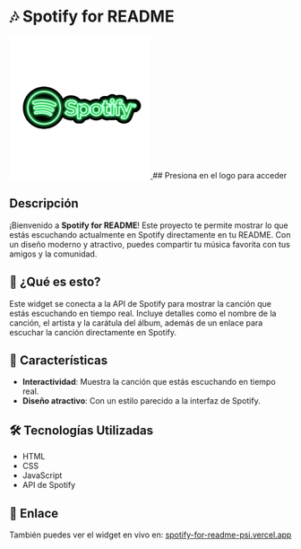 # 🎶 Spotify for README

<a href="https://spotify-for-readme-psi.vercel.app/">
    <img src="./images/spotifylogo.gif" width="50%" alt="Logo de Spotify"/>
</a>
## Presiona en el logo para acceder
  
## Descripción
¡Bienvenido a **Spotify for README**! Este proyecto te permite mostrar lo que estás escuchando actualmente en Spotify directamente en tu README. Con un diseño moderno y atractivo, puedes compartir tu música favorita con tus amigos y la comunidad.

## 📜 ¿Qué es esto?
Este widget se conecta a la API de Spotify para mostrar la canción que estás escuchando en tiempo real. Incluye detalles como el nombre de la canción, el artista y la carátula del álbum, además de un enlace para escuchar la canción directamente en Spotify.

## 🚀 Características
- **Interactividad**: Muestra la canción que estás escuchando en tiempo real.
- **Diseño atractivo**: Con un estilo parecido a la interfaz de Spotify.

## 🛠️ Tecnologías Utilizadas
- HTML
- CSS
- JavaScript
- API de Spotify

## 🔗 Enlace
También puedes ver el widget en vivo en: [spotify-for-readme-psi.vercel.app](https://spotify-for-readme-psi.vercel.app/)
